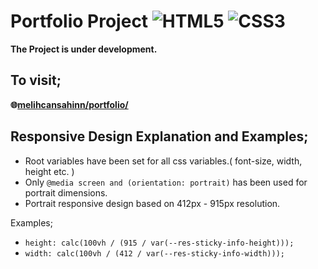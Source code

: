 # Portfolio Project ![HTML5](https://img.shields.io/badge/html5-%23E34F26.svg?style=for-the-badge&logo=html5&logoColor=white) ![CSS3](https://img.shields.io/badge/css3-%231572B6.svg?style=for-the-badge&logo=css3&logoColor=white)  

**The Project is under development.**

## To visit;

**<p>🌐[melihcansahinn/portfolio/](https://melihcansahinn.github.io/portfolio/)</p>**


## Responsive Design Explanation and Examples;

- Root variables have been set for all css variables.( font-size, width, height etc. )
- Only ````@media screen and (orientation: portrait)```` has been used for portrait dimensions.
- Portrait responsive design based on 412px - 915px resolution.

Examples;
- ````height: calc(100vh / (915 / var(--res-sticky-info-height)));````
- ````width: calc(100vh / (412 / var(--res-sticky-info-width)));````
